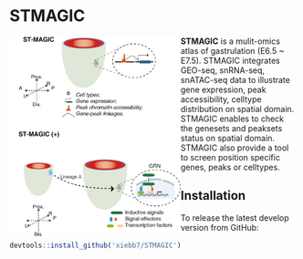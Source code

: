 # STMAGIC
<p><img src="figure/STMAGIC_readme.png" width="300px" align="left"></p> 

**STMAGIC** is a mulit-omics atlas of gastrulation (E6.5 ~ E7.5). STMAGIC integrates GEO-seq, snRNA-seq, snATAC-seq data
to illustrate gene expression, peak accessibility, celltype distribution on spatial domain. STMAGIC enables to check 
the genesets and peaksets status on spatial domain. STMAGIC also provide a tool to screen position specific genes, peaks or celltypes.

## Installation
To release the latest develop version from GitHub:
```R
devtools::install_github('xiebb7/STMAGIC')
```
